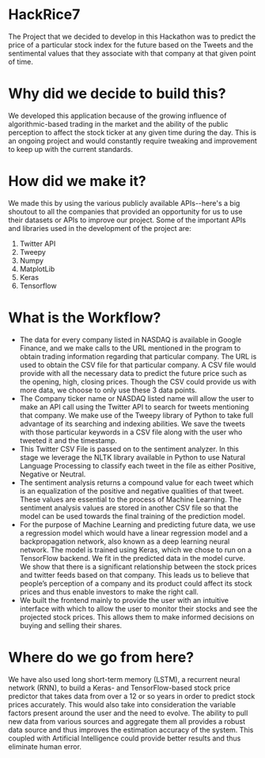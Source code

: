 
# HackRice7
The Project that we decided to develop in this Hackathon was to predict the price of a particular stock index for the future based on the Tweets and the sentimental values that they associate with that company at that given point of time.

# Why did we decide to build this?
We developed this application because of the growing influence of algorithmic-based trading in the market and the ability of the public perception to affect the stock ticker at any given time during the day.
This is an ongoing project and would constantly require tweaking and improvement to keep up with the current standards.

# How did we make it?
We made this by using the various publicly available APIs--here's a big shoutout to all the companies that provided an opportunity for us to use their datasets or APIs to improve our project.
 Some of the important APIs and libraries used in the development of the project are:
 1. Twitter API
 2. Tweepy
 3. Numpy
 4. MatplotLib
 5. Keras
 6. Tensorflow
 
# What is the Workflow?

* The data for every company listed in NASDAQ is available in Google Finance, and we make calls to the URL mentioned in the program to obtain trading information regarding that particular company.
The URL is used to obtain the CSV file for that particular company. A CSV file would provide with all the necessary data to predict the future price such as the opening, high, closing prices. Though the CSV could provide us with more data, we choose to only use these 3 data points.
* The Company ticker name or NASDAQ listed name will allow the user to make an API call using the Twitter API to search for tweets mentioning that company. We make use of the Tweepy library of Python to take full advantage of its searching and indexing abilities. We save the tweets with those particular keywords in a CSV file along with the user who tweeted it and the timestamp.
* This Twitter CSV File is passed on to the sentiment analyzer. In this stage we leverage the NLTK library available in Python to use Natural Language Processing to classify each tweet in the file as either Positive, Negative or Neutral.
* The sentiment analysis returns a compound value for each tweet which is an equalization of the positive and negative qualities of that tweet. These values are essential to the process of Machine Learning. The sentiment analysis values are stored in another CSV file so that the model can be used towards the final training of the prediction model.
* For the purpose of Machine Learning and predicting future data, we use a regression model which would have a linear regression model and a backpropagation network, also known as a deep learning neural network. The model is trained using Keras, which we chose to run on a TensorFlow backend. We fit in the predicted data in the model curve.
We show that there is a significant relationship between the stock prices and twitter feeds based on that company. This leads us to believe that people’s perception of a company and its product could affect its stock prices and thus enable investors to make the right call.
* We built the frontend mainly to provide the user with an intuitive interface with which to allow the user to monitor their stocks and see the projected stock prices. This allows them to make informed decisions on buying and selling their shares.

# Where do we go from here?
We have also used long short-term memory (LSTM), a recurrent neural network (RNN), to build a Keras- and TensorFlow-based stock price predictor that takes data from over a 12 or so years in order to predict stock prices accurately. This would also take into consideration the variable factors present around the user and the need to evolve. 
The ability to pull new data from various sources and aggregate them all provides a robust data source and thus improves the estimation accuracy of the system. This coupled with Artificial Intelligence could provide better results and thus eliminate human error.

